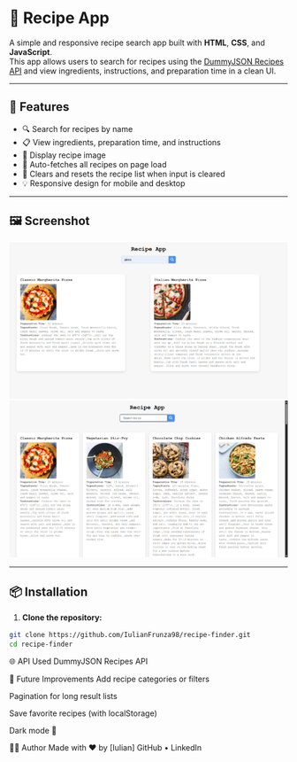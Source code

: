 # 🍳 Recipe App

A simple and responsive recipe search app built with **HTML**, **CSS**, and **JavaScript**.  
This app allows users to search for recipes using the [DummyJSON Recipes API](https://dummyjson.com/docs/recipes) and view ingredients, instructions, and preparation time in a clean UI.

---

## 🚀 Features

- 🔍 Search for recipes by name
- 📋 View ingredients, preparation time, and instructions
- 📸 Display recipe image
- 🧠 Auto-fetches all recipes on page load
- 🧼 Clears and resets the recipe list when input is cleared
- 💡 Responsive design for mobile and desktop

---

## 🖼️ Screenshot

![Preview](assets/recipe-app-preview.png)
![Preview](assets/recipe-app-preview2.png)

---

## 📦 Installation

1. **Clone the repository:**

```bash
git clone https://github.com/IulianFrunza98/recipe-finder.git
cd recipe-finder
```

🌐 API Used
DummyJSON Recipes API

📌 Future Improvements
Add recipe categories or filters

Pagination for long result lists

Save favorite recipes (with localStorage)

Dark mode 🌙

🧑‍💻 Author
Made with ❤️ by [Iulian]
GitHub • LinkedIn

